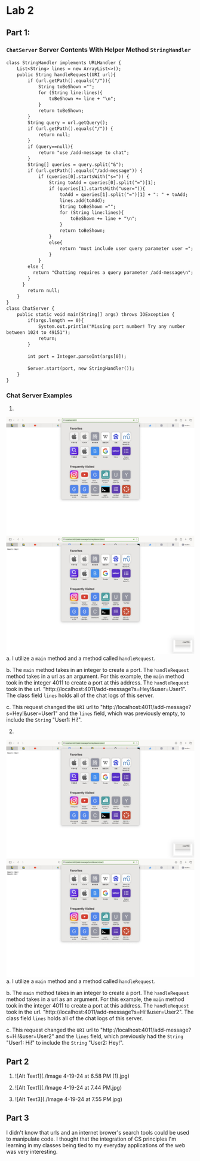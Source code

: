 # Lab 2 

## Part 1:
### `ChatServer` Server Contents With Helper Method `StringHandler`

```
class StringHandler implements URLHandler {
    List<String> lines = new ArrayList<>();
    public String handleRequest(URI url){
        if (url.getPath().equals("/")){
            String toBeShown ="";
            for (String line:lines){
                toBeShown += line + "\n";
            }
            return toBeShown;
        }
        String query = url.getQuery();
        if (url.getPath().equals("/")) {
            return null;
        }
        if (query==null){
            return "use /add-message to chat";
        }
        String[] queries = query.split("&");
        if (url.getPath().equals("/add-message")) {
            if (queries[0].startsWith("s=")) {
                String toAdd = queries[0].split("=")[1];
                if (queries[1].startsWith("user=")){
                    toAdd = queries[1].split("=")[1] + ": " + toAdd;
                    lines.add(toAdd);
                    String toBeShown ="";
                    for (String line:lines){
                        toBeShown += line + "\n";
                    }
                    return toBeShown;
                }
                else{
                    return "must include user query parameter user =";
                }
            }
        else {
          return "Chatting requires a query parameter /add-message\n";
        }
      }
        return null;
    }
}
class ChatServer {
    public static void main(String[] args) throws IOException {
        if(args.length == 0){
            System.out.println("Missing port number! Try any number between 1024 to 49151");
            return;
        }

        int port = Integer.parseInt(args[0]);

        Server.start(port, new StringHandler());
    }
}
```

### Chat Server Examples
1.
![Chat Server Example 1](./chatserver1.jpg)
![Chat Server Example 1](./chatserver2.jpg)
a. I utilize a `main` method and a method called `handleRequest`.

b. The `main` method takes in an integer to create a port. The `handleRequest` method takes in a url as an argument. For this example, the `main` method took in the integer 4011 to create a port at this address. The `handleRequest` took in the url. "http://localhost:4011/add-message?s=Hey!&user=User1". The class field `lines` holds all of the chat logs of this server. 

c. This request changed the `URI` url to "http://localhost:4011/add-message?s=Hey!&user=User1" and the `lines` field, which was previously empty,  to include the `String` "User1: Hi!".

2.
![Chat Server Example 1](./chatserver2.jpg)
![Chat Server Example 1](./chatserver3.jpg)
a. I utilize a `main` method and a method called `handleRequest`.

b. The `main` method takes in an integer to create a port. The `handleRequest` method takes in a url as an argument. For this example, the `main` method took in the integer 4011 to create a port at this address. The `handleRequest` took in the url. "http://localhost:4011/add-message?s=Hi!&user=User2". The class field `lines` holds all of the chat logs of this server. 

c. This request changed the `URI` url to "http://localhost:4011/add-message?s=Hi!&user=User2" and the `lines` field, which previously had the `String` "User1: Hi!" to include the `String` "User2: Hey!".

## Part 2

1. ![Alt Text1](./Image 4-19-24 at 6.58 PM (1).jpg)

2. ![Alt Text1](./Image 4-19-24 at 7.44 PM.jpg)

3. ![Alt Text3](./Image 4-19-24 at 7.55 PM.jpg)

## Part 3

I didn't know that urls and an internet brower's search tools could be used to manipulate code. I thought that the integration of CS principles I'm learning in my classes being tied to my everyday applications of the web was very interesting.
